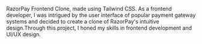 RazorPay Frontend Clone, made using Tailwind CSS. As a frontend developer, I was intrigued by the user interface of popular payment gateway systems and decided to create a clone of RazorPay's intuitive design.Through this project, I honed my skills in frontend development and UI/UX design.
